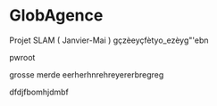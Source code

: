 # GlobAgence
Projet SLAM ( Janvier-Mai )
gçzèeyçfètyo_ezèyg"'ebn








pwroot

grosse merde eerherhnrehreyererbregreg

dfdjfbomhjdmbf